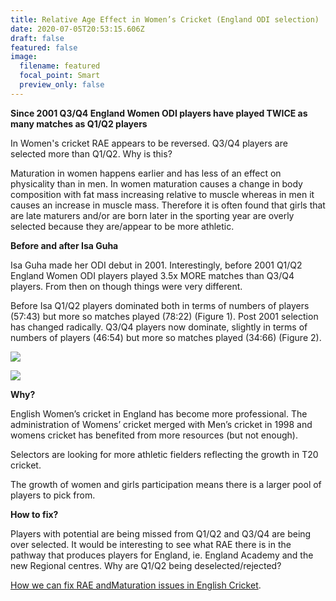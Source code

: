 ```yaml
---
title: Relative Age Effect in Women’s Cricket (England ODI selection)
date: 2020-07-05T20:53:15.606Z
draft: false
featured: false
image:
  filename: featured
  focal_point: Smart
  preview_only: false
---
```

**Since 2001 Q3/Q4 England Women ODI players have played TWICE as many matches as Q1/Q2 players**

In Women's cricket RAE appears to be reversed. Q3/Q4 players are selected more than Q1/Q2. Why is this?

Maturation in women happens earlier and has less of an effect on physicality than in men. In women maturation causes a change in body composition with fat mass increasing relative to muscle whereas in men it causes an increase in muscle mass. Therefore it is often found that girls that are late maturers and/or are born later in the sporting year are overly selected because they are/appear to be more athletic.

**Before and after Isa Guha**

Isa Guha made her ODI debut in 2001. Interestingly, before 2001 Q1/Q2 England Women ODI players played 3.5x MORE matches than Q3/Q4 players. From then on though things were very different.

Before Isa Q1/Q2 players dominated both in terms of numbers of players (57:43) but more so matches played (78:22) (Figure 1). Post 2001 selection has changed radically. Q3/Q4 players now dominate, slightly in terms of numbers of players (46:54) but more so matches played (34:66) (Figure 2).

![](matchesbyqtrenglandwomenodipre2001.png)

![](copy-of-matchesbyqtrenglandwomenodipost2001.png)

**Why?**

English Women’s cricket in England has become more professional. The administration of Womens’ cricket merged with Men’s cricket in 1998 and womens cricket has benefited from more resources (but not enough).

Selectors are looking for more athletic fielders reflecting the growth in T20 cricket.

The growth of women and girls participation means there is a larger pool of players to pick from.

**How to fix?**

Players with potential are being missed from Q1/Q2 and Q3/Q4 are being over selected. It would be interesting to see what RAE there is in the pathway that produces players for England, ie. England Academy and the new Regional centres. Why are Q1/Q2 being deselected/rejected?

[How we can fix RAE andMaturation issues in English Cricket](https://onemoresummer.co.uk/post/how-we-can-fix-rae-and-maturation-issues-in-english-cricket/).